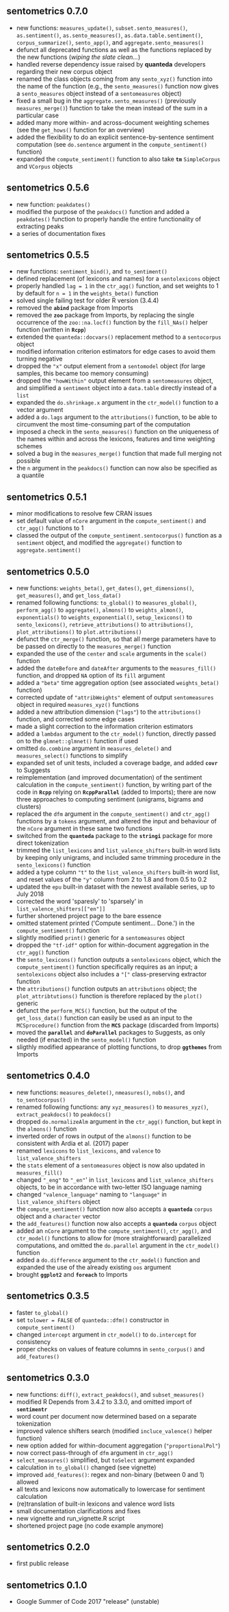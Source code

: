 
## sentometrics 0.7.0

- new functions: `measures_update()`, `subset.sento_measures()`, `as.sentiment()`, `as.sento_measures()`, `as.data.table.sentiment()`, `corpus_summarize()`, `sento_app()`, and `aggregate.sento_measures()`
- defunct all deprecated functions as well as the functions replaced by the new functions (_wiping the slate clean..._) 
- handled reverse dependency issue raised by **quanteda** developers regarding their new corpus object
- renamed the class objects coming from any `sento_xyz()` function into the name of the function (e.g., the `sento_measures()` function now gives a `sento_measures` object instead of a `sentomeasures` object)
- fixed a small bug in the `aggregate.sento_measures()` (previously `measures_merge()`) function to take the mean instead of the sum in a particular case
- added many more within- and across-document weighting schemes (see the `get_hows()` function for an overview)
- added the flexibility to do an explicit sentence-by-sentence sentiment computation (see `do.sentence` argument in the `compute_sentiment()` function)
- expanded the `compute_sentiment()` function to also take **`tm`** `SimpleCorpus` and `VCorpus` objects

## sentometrics 0.5.6

- new function: `peakdates()`
- modified the purpose of the `peakdocs()` function and added a `peakdates()` function to properly handle the entire functionality of extracting peaks 
- a series of documentation fixes

## sentometrics 0.5.5

- new functions: `sentiment_bind()`, and `to_sentiment()`
- defined replacement (of lexicons and names) for a `sentolexicons` object
- properly handled `lag = 1` in the `ctr_agg()` function, and set weights to 1 by default for `n = 1` in the `weights_beta()` function
- solved single failing test for older R version (3.4.4)
- removed the **`abind`** package from Imports
- removed the **`zoo`** package from Imports, by replacing the single occurrence of the `zoo::na.locf()` function by the `fill_NAs()` helper function (written in **`Rcpp`**)
- extended the `quanteda::docvars()` replacement method to a `sentocorpus` object
- modified information criterion estimators for edge cases to avoid them turning negative 
- dropped the `"x"` output element from a `sentomodel` object (for large samples, this became too memory consuming)
- dropped the `"howWithin"` output element from a `sentomeasures` object, and simplified a `sentiment` object into a `data.table` directly instead of a `list`
- expanded the `do.shrinkage.x` argument in the `ctr_model()` function to a vector argument
- added a `do.lags` argument to the `attributions()` function, to be able to circumvent the most time-consuming part of the computation 
- imposed a check in the `sento_measures()` function on the uniqueness of the names within and across the lexicons, features and time weighting schemes
- solved a bug in the `measures_merge()` function that made full merging not possible
- the `n` argument in the `peakdocs()` function can now also be specified as a quantile

## sentometrics 0.5.1

- minor modifications to resolve few CRAN issues
- set default value of `nCore` argument in the `compute_sentiment()` and `ctr_agg()` functions to 1
- classed the output of the `compute_sentiment.sentocorpus()` function as a `sentiment` object, and modified the `aggregate()` function to `aggregate.sentiment()`

## sentometrics 0.5.0

- new functions: `weights_beta()`, `get_dates()`, `get_dimensions()`, `get_measures()`, and `get_loss_data()`
- renamed following functions: `to_global()` to `measures_global()`, `perform_agg()` to `aggregate()`, `almons()` to `weights_almon()`, `exponentials()` to `weights_exponential()`, `setup_lexicons()` to `sento_lexicons()`, `retrieve_attributions()` to `attributions()`, `plot_attributions()` to `plot.attributions()`
- defunct the `ctr_merge()` function, so that all merge parameters have to be passed on directly to the `measures_merge()` function
- expanded the use of the `center` and `scale` arguments in the `scale()` function
- added the `dateBefore` and `dateAfter` arguments to the `measures_fill()` function, and dropped `NA` option of its `fill` argument
- added a `"beta"` time aggregation option (see associated `weights_beta()` function)
- corrected update of `"attribWeights"` element of output `sentomeasures` object in required `measures_xyz()` functions
- added a new attribution dimension (`"lags"`) to the `attributions()` function, and corrected some edge cases
- made a slight correction to the information criterion estimators
- added a `lambdas` argument to the `ctr_model()` function, directly passed on to the `glmnet::glmnet()` function if used
- omitted `do.combine` argument in `measures_delete()` and `measures_select()` functions to simplify
- expanded set of unit tests, included a coverage badge, and added **`covr`** to Suggests
- reimplementation (and improved documentation) of the sentiment calculation in the `compute_sentiment()` function, by writing part of the code in **`Rcpp`** relying on **`RcppParallel`** (added to Imports); there are now three approaches to computing sentiment (unigrams, bigrams and clusters)
- replaced the `dfm` argument in the `compute_sentiment()` and `ctr_agg()` functions by a `tokens` argument, and altered the input and behaviour of the `nCore` argument in these same two functions
- switched from the **`quanteda`** package to the **`stringi`** package for more direct tokenization
- trimmed the `list_lexicons` and `list_valence_shifters` built-in word lists by keeping only unigrams, and included same trimming procedure in the `sento_lexicons()` function
- added a type column `"t"` to the `list_valence_shifters` built-in word list, and reset values of the `"y"` column from 2 to 1.8 and from 0.5 to 0.2
- updated the `epu` built-in dataset with the newest available series, up to July 2018
- corrected the word 'sparesly' to 'sparsely' in `list_valence_shifters[["en"]]`
- further shortened project page to the bare essence
- omitted statement printed ('Compute sentiment... Done.') in the `compute_sentiment()` function
- slightly modified `print()` generic for a `sentomeasures` object 
- dropped the `"tf-idf"` option for within-document aggregation in the `ctr_agg()` function
- the `sento_lexicons()` function outputs a `sentolexicons` object, which the `compute_sentiment()` function specifically requires as an input; a `sentolexicons` object also includes a `"["` class-preserving extractor function
- the `attributions()` function outputs an `attributions` object; the `plot_attribtutions()` function is therefore replaced by the `plot()` generic
- defunct the `perform_MCS()` function, but the output of the `get_loss_data()` function can easily be used as an input to the `MCSprocedure()` function from the **`MCS`** package (discarded from Imports)
- moved the **`parallel`** and **`doParallel`** packages to Suggests, as only needed (if enacted) in the `sento_model()` function
- sligthly modified appearance of plotting functions, to drop **`ggthemes`** from Imports

## sentometrics 0.4.0

- new functions: `measures_delete()`, `nmeasures()`, `nobs()`, and `to_sentocorpus()`
- renamed following functions: any `xyz_measures()` to `measures_xyz()`, `extract_peakdocs()` to `peakdocs()`
- dropped `do.normalizeAlm` argument in the `ctr_agg()` function, but kept in the `almons()` function
- inverted order of rows in output of the `almons()` function to be consistent with Ardia et al. (2017) paper
- renamed `lexicons` to `list_lexicons`, and `valence` to `list_valence_shifters` 
- the `stats` element of a `sentomeasures` object is now also updated in `measures_fill()`
- changed `"_eng"` to `"_en"`' in `list_lexicons` and `list_valence_shifters` objects, to be in accordance with two-letter ISO language naming
- changed `"valence_language"` naming to `"language"` in `list_valence_shifters` object
- the `compute_sentiment()` function now also accepts a **`quanteda`** `corpus` object and a `character` vector
- the `add_features()` function now also accepts a **`quanteda`** `corpus` object
- added an `nCore` argument to the `compute_sentiment()`, `ctr_agg()`, and `ctr_model()` functions to allow for (more straightforward) parallelized computations, and omitted the `do.parallel` argument in the `ctr_model()` function
- added a `do.difference` argument to the `ctr_model()` function and expanded the use of the already existing `oos` argument
- brought **`ggplot2`** and **`foreach`** to Imports

## sentometrics 0.3.5

- faster `to_global()`
- set `tolower = FALSE` of `quanteda::dfm()` constructor in `compute_sentiment()`
- changed `intercept` argument in `ctr_model()` to `do.intercept` for consistency
- proper checks on values of feature columns in `sento_corpus()` and `add_features()`

## sentometrics 0.3.0

- new functions: `diff()`, `extract_peakdocs()`, and `subset_measures()` 
- modified R Depends from 3.4.2 to 3.3.0, and omitted import of **`sentimentr`**
- word count per document now determined based on a separate tokenization
- improved valence shifters search (modified `incluce_valence()` helper function)
- new option added for within-document aggregation (`"proportionalPol"`)
- now correct pass-through of `dfm` argument in `ctr_agg()`
- `select_measures()` simplified, but `toSelect` argument expanded
- calculation in `to_global()` changed (see vignette)
- improved `add_features()`: regex and non-binary (between 0 and 1) allowed
- all texts and lexicons now automatically to lowercase for sentiment calculation
- (re)translation of built-in lexicons and valence word lists
- small documentation clarifications and fixes
- new vignette and run_vignette.R script
- shortened project page (no code example anymore)

## sentometrics 0.2.0

- first public release

## sentometrics 0.1.0

- Google Summer of Code 2017 "release" (unstable)


